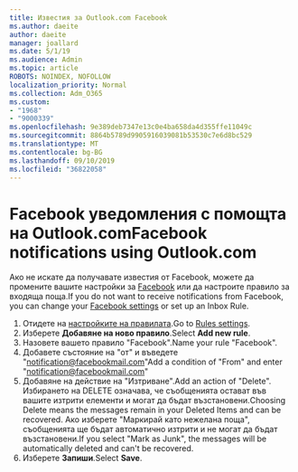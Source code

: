 ```yaml
---
title: Известия за Outlook.com Facebook
ms.author: daeite
author: daeite
manager: joallard
ms.date: 5/1/19
ms.audience: Admin
ms.topic: article
ROBOTS: NOINDEX, NOFOLLOW
localization_priority: Normal
ms.collection: Adm_O365
ms.custom:
- "1968"
- "9000339"
ms.openlocfilehash: 9e389deb7347e13c0e4ba658da4d355ffe11049c
ms.sourcegitcommit: 8864b5789d9905916039081b53530c7e6d8bc529
ms.translationtype: MT
ms.contentlocale: bg-BG
ms.lasthandoff: 09/10/2019
ms.locfileid: "36822058"
---
```

# <a name="facebook-notifications-using-outlookcom"></a><span data-ttu-id="9791e-102">Facebook уведомления с помощта на Outlook.com</span><span class="sxs-lookup"><span data-stu-id="9791e-102">Facebook notifications using Outlook.com</span></span>

<span data-ttu-id="9791e-103">Ако не искате да получавате известия от Facebook, можете да промените вашите настройки за [Facebook](https://aka.ms/facebook-notifications-settings) или да настроите правило за входяща поща.</span><span class="sxs-lookup"><span data-stu-id="9791e-103">If you do not want to receive notifications from Facebook, you can change your [Facebook settings](https://aka.ms/facebook-notifications-settings) or set up an Inbox Rule.</span></span>

1. <span data-ttu-id="9791e-104">Отидете на [настройките на правилата](https://outlook.live.com/mail/options/mail/rules/inboxRules).</span><span class="sxs-lookup"><span data-stu-id="9791e-104">Go to [Rules settings](https://outlook.live.com/mail/options/mail/rules/inboxRules).</span></span>
1. <span data-ttu-id="9791e-105">Изберете **Добавяне на ново правило**.</span><span class="sxs-lookup"><span data-stu-id="9791e-105">Select **Add new rule**.</span></span>
1. <span data-ttu-id="9791e-106">Назовете вашето правило "Facebook".</span><span class="sxs-lookup"><span data-stu-id="9791e-106">Name your rule "Facebook".</span></span>
1. <span data-ttu-id="9791e-107">Добавете състояние на "от" и въведете "notification@facebookmail.com"</span><span class="sxs-lookup"><span data-stu-id="9791e-107">Add a condition of "From" and enter "notification@facebookmail.com"</span></span>
1. <span data-ttu-id="9791e-108">Добавяне на действие на "Изтриване".</span><span class="sxs-lookup"><span data-stu-id="9791e-108">Add an action of "Delete".</span></span> <span data-ttu-id="9791e-109">Избирането на DELETE означава, че съобщенията остават във вашите изтрити елементи и могат да бъдат възстановени.</span><span class="sxs-lookup"><span data-stu-id="9791e-109">Choosing Delete means the messages remain in your Deleted Items and can be recovered.</span></span> <span data-ttu-id="9791e-110">Ако изберете "Маркирай като нежелана поща", съобщенията ще бъдат автоматично изтрити и не могат да бъдат възстановени.</span><span class="sxs-lookup"><span data-stu-id="9791e-110">If you select "Mark as Junk", the messages will be automatically deleted and can't be recovered.</span></span>
1. <span data-ttu-id="9791e-111">Изберете **Запиши**.</span><span class="sxs-lookup"><span data-stu-id="9791e-111">Select **Save**.</span></span>